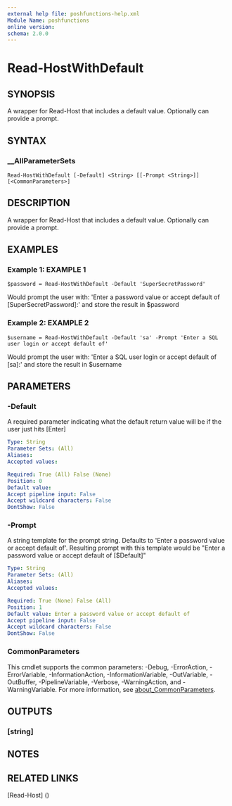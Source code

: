 ```yaml
---
external help file: poshfunctions-help.xml
Module Name: poshfunctions
online version: 
schema: 2.0.0
---
```


# Read-HostWithDefault

## SYNOPSIS

A wrapper for Read-Host that includes a default value. Optionally can provide a prompt.

## SYNTAX

### __AllParameterSets

```
Read-HostWithDefault [-Default] <String> [[-Prompt <String>]] [<CommonParameters>]
```

## DESCRIPTION

A wrapper for Read-Host that includes a default value.
Optionally can provide a prompt.


## EXAMPLES

### Example 1: EXAMPLE 1

```
$password = Read-HostWithDefault -Default 'SuperSecretPassword'
```

Would prompt the user with: 'Enter a password value or accept default of [SuperSecretPassword]:' and store the result in $password





### Example 2: EXAMPLE 2

```
$username = Read-HostWithDefault -Default 'sa' -Prompt 'Enter a SQL user login or accept default of'
```

Would prompt the user with: 'Enter a SQL user login or accept default of [sa]:' and store the result in $username






## PARAMETERS

### -Default

A required parameter indicating what the default return value will be if the user just hits [Enter]

```yaml
Type: String
Parameter Sets: (All)
Aliases: 
Accepted values: 

Required: True (All) False (None)
Position: 0
Default value: 
Accept pipeline input: False
Accept wildcard characters: False
DontShow: False
```

### -Prompt

A string template for the prompt string.
Defaults to 'Enter a password value or accept default of'.
Resulting prompt with this template would be "Enter a password value or accept default of [$Default]"

```yaml
Type: String
Parameter Sets: (All)
Aliases: 
Accepted values: 

Required: True (None) False (All)
Position: 1
Default value: Enter a password value or accept default of
Accept pipeline input: False
Accept wildcard characters: False
DontShow: False
```


### CommonParameters

This cmdlet supports the common parameters: -Debug, -ErrorAction, -ErrorVariable, -InformationAction, -InformationVariable, -OutVariable, -OutBuffer, -PipelineVariable, -Verbose, -WarningAction, and -WarningVariable. For more information, see [about_CommonParameters](http://go.microsoft.com/fwlink/?LinkID=113216).

## OUTPUTS

### [string]


## NOTES



## RELATED LINKS

[Read-Host] ()

